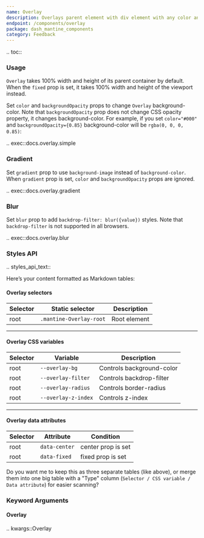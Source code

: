 ```yaml
---
name: Overlay
description: Overlays parent element with div element with any color and opacity
endpoint: /components/overlay
package: dash_mantine_components
category: Feedback
---
```


.. toc::

### Usage

`Overlay` takes 100% width and height of its parent container by default. When the `fixed` prop is set, it takes 100%
width and height of the viewport instead.

Set `color` and `backgroundOpacity` props to change `Overlay` background-color.
Note that `backgroundOpacity` prop does not change CSS opacity property, it changes background-color. For example, 
if you set `color="#000"` and `backgroundOpacity={0.85}` background-color will be `rgba(0, 0, 0, 0.85)`:


.. exec::docs.overlay.simple

### Gradient
Set `gradient` prop to use `background-image` instead of `background-color`. When `gradient` prop is set, `color`
and `backgroundOpacity` props are ignored.

.. exec::docs.overlay.gradient

### Blur
Set `blur` prop to add `backdrop-filter: blur({value})` styles. Note that `backdrop-filter` is not supported in all browsers.

.. exec::docs.overlay.blur


### Styles API

.. styles_api_text::

Here’s your content formatted as Markdown tables:

#### Overlay selectors

| Selector | Static selector       | Description  |
| -------- | --------------------- | ------------ |
| root     | `.mantine-Overlay-root` | Root element |

---

#### Overlay CSS variables

| Selector | Variable          | Description               |
| -------- | ----------------- | ------------------------- |
| root     | `--overlay-bg`      | Controls background-color |
| root     | `--overlay-filter`  | Controls backdrop-filter  |
| root     | `--overlay-radius`  | Controls border-radius    |
| root     | `--overlay-z-index` | Controls z-index          |

---

#### Overlay data attributes

| Selector | Attribute   | Condition          |
| -------- | ----------- | ------------------ |
| root     | `data-center` | center prop is set |
| root     | `data-fixed`  | fixed prop is set  |

Do you want me to keep this as three separate tables (like above), or merge them into one big table with a "Type" column (`Selector / CSS variable / Data attribute`) for easier scanning?


### Keyword Arguments

#### Overlay

.. kwargs::Overlay


